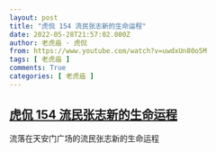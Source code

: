 ```yaml
---
layout: post
title: "虎侃 154 流民张志新的生命运程"
date: 2022-05-28T21:57:02.000Z
author: 老虎庙 · 虎侃
from: https://www.youtube.com/watch?v=uwdxUn80o5M
tags: [ 老虎庙 ]
comments: True
categories: [ 老虎庙 ]
---
```

<!--1653775022000-->
[虎侃 154 流民张志新的生命运程](https://www.youtube.com/watch?v=uwdxUn80o5M)
------

<div>
流落在天安门广场的流民张志新的生命运程
</div>
